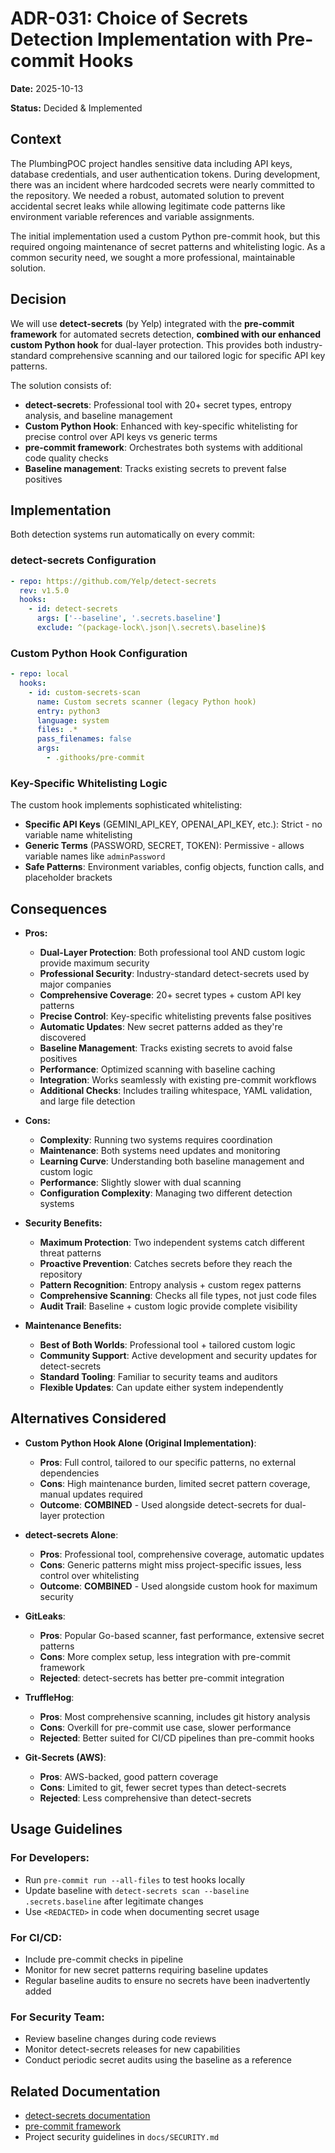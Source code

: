 # ADR-031: Choice of Secrets Detection Implementation with Pre-commit Hooks

**Date:** 2025-10-13

**Status:** Decided & Implemented

## Context

The PlumbingPOC project handles sensitive data including API keys, database credentials, and user authentication tokens. During development, there was an incident where hardcoded secrets were nearly committed to the repository. We needed a robust, automated solution to prevent accidental secret leaks while allowing legitimate code patterns like environment variable references and variable assignments.

The initial implementation used a custom Python pre-commit hook, but this required ongoing maintenance of secret patterns and whitelisting logic. As a common security need, we sought a more professional, maintainable solution.

## Decision

We will use **detect-secrets** (by Yelp) integrated with the **pre-commit framework** for automated secrets detection, **combined with our enhanced custom Python hook** for dual-layer protection. This provides both industry-standard comprehensive scanning and our tailored logic for specific API key patterns.

The solution consists of:

- **detect-secrets**: Professional tool with 20+ secret types, entropy analysis, and baseline management
- **Custom Python Hook**: Enhanced with key-specific whitelisting for precise control over API keys vs generic terms
- **pre-commit framework**: Orchestrates both systems with additional code quality checks
- **Baseline management**: Tracks existing secrets to prevent false positives

## Implementation

Both detection systems run automatically on every commit:

### detect-secrets Configuration
```yaml
- repo: https://github.com/Yelp/detect-secrets
  rev: v1.5.0
  hooks:
    - id: detect-secrets
      args: ['--baseline', '.secrets.baseline']
      exclude: ^(package-lock\.json|\.secrets\.baseline)$
```

### Custom Python Hook Configuration
```yaml
- repo: local
  hooks:
    - id: custom-secrets-scan
      name: Custom secrets scanner (legacy Python hook)
      entry: python3
      language: system
      files: .*
      pass_filenames: false
      args:
        - .githooks/pre-commit
```

### Key-Specific Whitelisting Logic

The custom hook implements sophisticated whitelisting:

- **Specific API Keys** (GEMINI_API_KEY, OPENAI_API_KEY, etc.): Strict - no variable name whitelisting
- **Generic Terms** (PASSWORD, SECRET, TOKEN): Permissive - allows variable names like `adminPassword`
- **Safe Patterns**: Environment variables, config objects, function calls, and placeholder brackets

## Consequences

*   **Pros:**
    *   **Dual-Layer Protection**: Both professional tool AND custom logic provide maximum security
    *   **Professional Security**: Industry-standard detect-secrets used by major companies
    *   **Comprehensive Coverage**: 20+ secret types + custom API key patterns
    *   **Precise Control**: Key-specific whitelisting prevents false positives
    *   **Automatic Updates**: New secret patterns added as they're discovered
    *   **Baseline Management**: Tracks existing secrets to avoid false positives
    *   **Performance**: Optimized scanning with baseline caching
    *   **Integration**: Works seamlessly with existing pre-commit workflows
    *   **Additional Checks**: Includes trailing whitespace, YAML validation, and large file detection

*   **Cons:**
    *   **Complexity**: Running two systems requires coordination
    *   **Maintenance**: Both systems need updates and monitoring
    *   **Learning Curve**: Understanding both baseline management and custom logic
    *   **Performance**: Slightly slower with dual scanning
    *   **Configuration Complexity**: Managing two different detection systems

*   **Security Benefits:**
    *   **Maximum Protection**: Two independent systems catch different threat patterns
    *   **Proactive Prevention**: Catches secrets before they reach the repository
    *   **Pattern Recognition**: Entropy analysis + custom regex patterns
    *   **Comprehensive Scanning**: Checks all file types, not just code files
    *   **Audit Trail**: Baseline + custom logic provide complete visibility

*   **Maintenance Benefits:**
    *   **Best of Both Worlds**: Professional tool + tailored custom logic
    *   **Community Support**: Active development and security updates for detect-secrets
    *   **Standard Tooling**: Familiar to security teams and auditors
    *   **Flexible Updates**: Can update either system independently

## Alternatives Considered

*   **Custom Python Hook Alone (Original Implementation)**:
    *   **Pros**: Full control, tailored to our specific patterns, no external dependencies
    *   **Cons**: High maintenance burden, limited secret pattern coverage, manual updates required
    *   **Outcome**: **COMBINED** - Used alongside detect-secrets for dual-layer protection

*   **detect-secrets Alone**:
    *   **Pros**: Professional tool, comprehensive coverage, automatic updates
    *   **Cons**: Generic patterns might miss project-specific issues, less control over whitelisting
    *   **Outcome**: **COMBINED** - Used alongside custom hook for maximum security

*   **GitLeaks**:
    *   **Pros**: Popular Go-based scanner, fast performance, extensive secret patterns
    *   **Cons**: More complex setup, less integration with pre-commit framework
    *   **Rejected**: detect-secrets has better pre-commit integration

*   **TruffleHog**:
    *   **Pros**: Most comprehensive scanning, includes git history analysis
    *   **Cons**: Overkill for pre-commit use case, slower performance
    *   **Rejected**: Better suited for CI/CD pipelines than pre-commit hooks

*   **Git-Secrets (AWS)**:
    *   **Pros**: AWS-backed, good pattern coverage
    *   **Cons**: Limited to git, fewer secret types than detect-secrets
    *   **Rejected**: Less comprehensive than detect-secrets

## Usage Guidelines

### For Developers:
- Run `pre-commit run --all-files` to test hooks locally
- Update baseline with `detect-secrets scan --baseline .secrets.baseline` after legitimate changes
- Use `<REDACTED>` in code when documenting secret usage

### For CI/CD:
- Include pre-commit checks in pipeline
- Monitor for new secret patterns requiring baseline updates
- Regular baseline audits to ensure no secrets have been inadvertently added

### For Security Team:
- Review baseline changes during code reviews
- Monitor detect-secrets releases for new capabilities
- Conduct periodic secret audits using the baseline as a reference

## Related Documentation

- [detect-secrets documentation](https://github.com/Yelp/detect-secrets)
- [pre-commit framework](https://pre-commit.com/)
- Project security guidelines in `docs/SECURITY.md`
